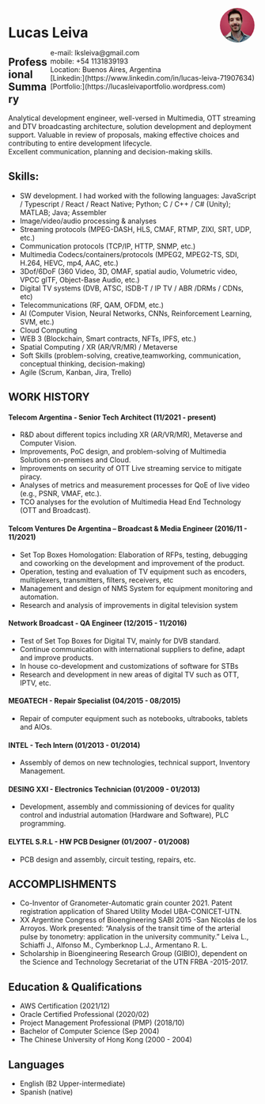 <img style="float:right;border-radius:50%;width:70px;padding:6px" src="Lucas-Leiva.jpeg" />

<span style="float:right;padding:6px"> 
  e-mail: lksleiva@gmail.com 
  <br> mobile: +54 1131839193 <br> Location: Buenos Aires, Argentina
  <br> [Linkedin:](https://www.linkedin.com/in/lucas-leiva-71907634)
  <br> [Portfolio:](https://lucasleivaportfolio.wordpress.com)
</span>

# Lucas Leiva  

## Professional Summary

Analytical development engineer, well-versed in Multimedia, OTT streaming and DTV broadcasting architecture, solution development and deployment support. Valuable in review of proposals, making effective choices and contributing to entire development lifecycle.<br>Excellent communication, planning and decision-making skills.

## Skills:
*	SW development. I had worked with the following languages:
	JavaScript / Typescript / React / React Native; Python; C / C++ / C# (Unity); MATLAB; Java; Assembler
*	Image/video/audio processing & analyses
*	Streaming protocols (MPEG-DASH, HLS, CMAF, RTMP, ZIXI, SRT, UDP, etc.)
*	Communication protocols (TCP/IP, HTTP, SNMP, etc.)
*	Multimedia Codecs/containers/protocols (MPEG2, MPEG2-TS, SDI, H.264, HEVC, mp4, AAC, etc.)
*	3Dof/6DoF (360 Video, 3D, OMAF, spatial audio, Volumetric video, VPCC glTF, Object-Base Audio, etc.)
*	Digital TV systems (DVB, ATSC, ISDB-T / IP TV / ABR /DRMs / CDNs, etc)
*	Telecommunications (RF, QAM, OFDM, etc.)
*	AI (Computer Vision, Neural Networks, CNNs, Reinforcement Learning, SVM, etc.)
*	Cloud Computing
*	WEB 3 (Blockchain, Smart contracts, NFTs, IPFS, etc.)
*	Spatial Computing / XR (AR/VR/MR) / Metaverse
* Soft Skills (problem-solving, creative,teamworking, communication, conceptual thinking, decision-making) 
*	Agile (Scrum, Kanban, Jira, Trello)


## WORK HISTORY

#### Telecom Argentina - Senior Tech Architect (11/2021 - present) 
*	R&D about different topics including XR (AR/VR/MR), Metaverse and Computer Vision.
*	Improvements, PoC design, and problem-solving of Multimedia Solutions on-premises and Cloud.
*	Improvements on security of OTT Live streaming service to mitigate piracy.
*	Analyses of metrics and measurement processes for QoE of live video (e.g., PSNR, VMAF, etc.).
*	TCO analyses for the evolution of Multimedia Head End Technology (OTT and Broadcast). 

#### Telcom Ventures De Argentina – Broadcast & Media Engineer (2016/11 - 11/2021) 

*	Set Top Boxes Homologation: Elaboration of RFPs, testing, debugging and coworking on the development and improvement of the product.
*	Operation, testing and evaluation of TV equipment such as encoders, multiplexers, transmitters, filters, receivers, etc
* Management and design of NMS System for equipment monitoring and automation.
*	Research and analysis of improvements in digital television system


#### Network Broadcast - QA Engineer (12/2015 - 11/2016)

*	Test of Set Top Boxes for Digital TV, mainly for DVB standard.
*	Continue communication with international suppliers to define, adapt and improve products.
*	In house co-development and customizations of software for STBs
*	Research and development in new areas of digital TV such as OTT, IPTV, etc.

#### MEGATECH - Repair Specialist (04/2015 - 08/2015)

*	Repair of computer equipment such as notebooks, ultrabooks, tablets and AIOs.

#### INTEL - Tech Intern (01/2013 - 01/2014)
*	Assembly of demos on new technologies, technical support, Inventory Management.

#### DESING XXI - Electronics Technician (01/2009 - 01/2013)
*	Development, assembly and commissioning of devices for quality control and industrial automation (Hardware and Software), PLC programming.

#### ELYTEL S.R.L - HW PCB Designer (01/2007 - 01/2008)
*	PCB design and assembly, circuit testing, repairs, etc.

## ACCOMPLISHMENTS
* Co-Inventor of Granometer-Automatic grain counter 2021. Patent registration application of Shared Utility Model UBA-CONICET-UTN. 
* XX Argentine Congress of Bioengineering SABI 2015 -San Nicolás de los Arroyos. Work presented: “Analysis of the transit time of the arterial pulse by tonometry:
application in the university community.” Leiva L., Schiaffi J., Alfonso M., Cymberknop
L.J., Armentano R. L. 
* Scholarship in Bioengineering Research Group (GIBIO), dependent on the Science and Technology Secretariat of the UTN FRBA -2015-2017.
  
<!--  
## Projects: 
* [Casual-Markdown](https://github.com/casualwriter/powerpage) - a lightweight markdown parser
* [Powerpage](https://github.com/casualwriter/powerpage) - a lightweight browser for html applications
-->

## Education & Qualifications

* AWS Certification (2021/12)
* Oracle Certified Professional (2020/02)
* Project Management Professional (PMP) (2018/10)
* Bachelor of Computer Science (Sep 2004)
* The Chinese University of Hong Kong (2000 - 2004)

## Languages
* English (B2 Upper-intermediate)
* Spanish (native)
